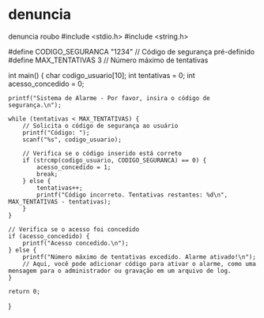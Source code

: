 # denuncia
denuncia roubo
#include <stdio.h>
#include <string.h>

#define CODIGO_SEGURANCA "1234" // Código de segurança pré-definido
#define MAX_TENTATIVAS 3 // Número máximo de tentativas

int main() {
    char codigo_usuario[10];
    int tentativas = 0;
    int acesso_concedido = 0;

    printf("Sistema de Alarme - Por favor, insira o código de segurança.\n");

    while (tentativas < MAX_TENTATIVAS) {
        // Solicita o código de segurança ao usuário
        printf("Código: ");
        scanf("%s", codigo_usuario);

        // Verifica se o código inserido está correto
        if (strcmp(codigo_usuario, CODIGO_SEGURANCA) == 0) {
            acesso_concedido = 1;
            break;
        } else {
            tentativas++;
            printf("Código incorreto. Tentativas restantes: %d\n", MAX_TENTATIVAS - tentativas);
        }
    }

    // Verifica se o acesso foi concedido
    if (acesso_concedido) {
        printf("Acesso concedido.\n");
    } else {
        printf("Número máximo de tentativas excedido. Alarme ativado!\n");
        // Aqui, você pode adicionar código para ativar o alarme, como uma mensagem para o administrador ou gravação em um arquivo de log.
    }

    return 0;
}



